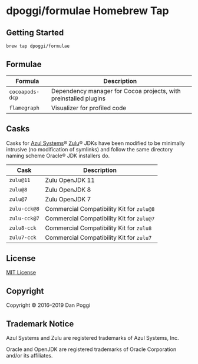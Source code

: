 # dpoggi/formulae Homebrew Tap

## Getting Started

```sh
brew tap dpoggi/formulae
```

## Formulae

Formula | Description
------- | -----------
`cocoapods-dcp` | Dependency manager for Cocoa projects, with preinstalled plugins
`flamegraph` | Visualizer for profiled code

## Casks

Casks for [Azul Systems](https://www.azul.com)&reg; [Zulu](https://zulu.org)&reg;
JDKs have been modified to be minimally intrusive (no modification of symlinks)
and follow the same directory naming scheme Oracle&reg; JDK installers do.

Cask | Description
---- | -----------
`zulu@11` | Zulu OpenJDK 11
`zulu@8` | Zulu OpenJDK 8
`zulu@7` | Zulu OpenJDK 7
`zulu-cck@8` | Commercial Compatibility Kit for `zulu@8`
`zulu-cck@7` | Commercial Compatibility Kit for `zulu@7`
`zulu8-cck` | Commercial Compatibility Kit for `zulu8`
`zulu7-cck` | Commercial Compatibility Kit for `zulu7`

## License

[MIT License](https://opensource.org/licenses/MIT)

## Copyright

Copyright &copy; 2016&ndash;2019 Dan Poggi

## Trademark Notice

Azul Systems and Zulu are registered trademarks of Azul Systems, Inc.

Oracle and OpenJDK are registered trademarks of Oracle Corporation and/or its
affiliates.
